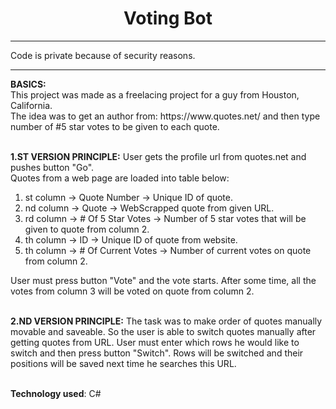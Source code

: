 <center><h1>Voting Bot</h1></center>
<hr>
Code is private because of security reasons.
<hr>
<b>BASICS:</b><br>
This project was made as a freelacing project for a guy from Houston, California.<br>
The idea was to get an author from: https://www.quotes.net/ and then type number of #5 star votes to be given to each quote.<br><br>

<b>1.ST VERSION PRINCIPLE:</b>
User gets the profile url from quotes.net and pushes button "Go".<br>
Quotes from a web page are loaded into table below:
<ol>
  <li>st column -> Quote Number -> Unique ID of quote.</li>
  <li>nd column -> Quote -> WebScrapped quote from given URL.</li>
  <li>rd column -> # Of 5 Star Votes -> Number of 5 star votes that will be given to quote from column 2.</li>
  <li>th column -> ID -> Unique ID of quote from website.</li>
  <li>th column -> # Of Current Votes -> Number of current votes on quote from column 2.</li>
</ol>
User must press button "Vote" and the vote starts. After some time, all the votes from column 3 will be voted on quote from column 2.<br><br>

<b>2.ND VERSION PRINCIPLE:</b>
The task was to make order of quotes manually movable and saveable.
So the user is able to switch quotes manually after getting quotes from URL.
User must enter which rows he would like to switch and then press button "Switch".
Rows will be switched and their positions will be saved next time he searches this URL.<br><br>

<b>Technology used</b>: C#
